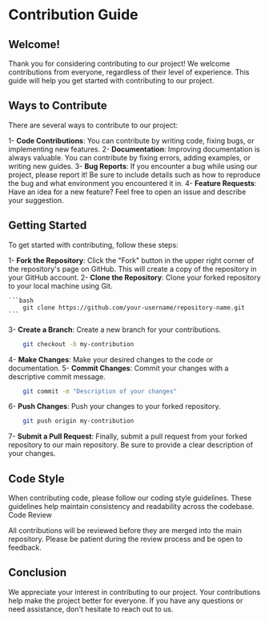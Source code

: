 # Contribution Guide
## Welcome!

Thank you for considering contributing to our project! We welcome contributions from everyone, regardless of their level of experience. This guide will help you get started with contributing to our project.
## Ways to Contribute

There are several ways to contribute to our project:

1- __Code Contributions__: You can contribute by writing code, fixing bugs, or implementing new features.
2- __Documentation__: Improving documentation is always valuable. You can contribute by fixing errors, adding examples, or writing new guides.
3- __Bug Reports__: If you encounter a bug while using our project, please report it! Be sure to include details such as how to reproduce the bug and what environment you encountered it in.
4- __Feature Requests__: Have an idea for a new feature? Feel free to open an issue and describe your suggestion.

## Getting Started

To get started with contributing, follow these steps:

1- __Fork the Repository__: Click the "Fork" button in the upper right corner of the repository's page on GitHub. This will create a copy of the repository in your GitHub account.
2- __Clone the Repository__: Clone your forked repository to your local machine using Git.

    ```bash
        git clone https://github.com/your-username/repository-name.git
    ```

3- __Create a Branch__: Create a new branch for your contributions.

```bash
    git checkout -b my-contribution
```

4- __Make Changes__: Make your desired changes to the code or documentation.
5- __Commit Changes__: Commit your changes with a descriptive commit message.

```bash
    git commit -m "Description of your changes"
```

6- __Push Changes__: Push your changes to your forked repository.

```bash
    git push origin my-contribution
```

7- __Submit a Pull Request__: Finally, submit a pull request from your forked repository to our main repository. Be sure to provide a clear description of your changes.

## Code Style

When contributing code, please follow our coding style guidelines. These guidelines help maintain consistency and readability across the codebase.
Code Review

All contributions will be reviewed before they are merged into the main repository. Please be patient during the review process and be open to feedback.

## Conclusion

We appreciate your interest in contributing to our project. Your contributions help make the project better for everyone. If you have any questions or need assistance, don't hesitate to reach out to us.
